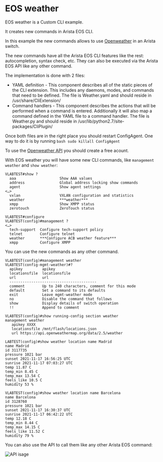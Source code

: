 # EOS weather
EOS weather is a Custom CLI example.

It creates new commands in Arista EOS CLI.

In this example the new commands allows to use [Openweather](https://openweathermap.org/) in an Arista switch.

The new commands have all the Arista EOS CLI features like the rest: autocompletion, syntax check, etc. They can also be executed via the Arista EOS API like any other command.

The implementation is done with 2 files:
* YAML definition - This component describes all of the static pieces of the CLI extension. This includes any daemons, modes, and commands that need to be defined. The file is Weather.yaml and should reside in /usr/share/CliExtension/
* Command handlers - This component describes the actions that will be performed when a command is entered. Additionally it will also map a command defined in the YAML file to a command handler. The file is Weather.py and should reside in /usr/lib/python2.7/site-packages/CliPlugin/

Once both files are in the right place you should restart ConfigAgent. One way to do it is by running ```bash sudo killall ConfigAgent```

To use the [Openweather API](https://openweathermap.org/api) you should create a free acount.

With EOS weather you will have some new CLI commands, like ```management weather``` and ```show weather```:

```
VLABTEST#show ?
  aaa                    Show AAA values
  address                Global address locking show commands
  agent                  Show agent settings
<…>
  vxlan                  VXLAN configuration and statistics
  weather                ***weather***
  xmpp                   Show XMPP status
  zerotouch              ZeroTouch status

VLABTEST#configure 
VLABTEST(config)#management ?
<…>
  tech-support  Configure tech-support policy
  telnet        Configure telnet
  weather       ***Configure ACB weather feature***
  xmpp          Configure XMPP
```

You can use the new commands as any other command.

```
VLABTEST(config)#management weather 
VLABTEST(config-mgmt-weather)#?
  apikey         apikey
  locationsfile  locationsfile
  url            url
  ----------------------------------------
  comment        Up to 240 characters, comment for this mode
  default        Set a command to its defaults
  exit           Leave mgmt-weather mode
  no             Disable the command that follows
  show           Display details of switch operation
  !!             Append to comment

VLABTEST(config)#show running-config section weather
management weather
   apikey XXXX
   locationsfile /mnt/flash/locations.json
   url https://api.openweathermap.org/data/2.5/weather
```

```
LABTEST(config)#show weather location name Madrid
name Madrid
id 3117735
pressure 1021 bar
sunset 2021-11-17 16:56:25 UTC
sunrise 2021-11-17 07:03:27 UTC
temp 11.87 C
temp_min 8.45 C
temp_max 13.54 C
feels_like 10.5 C
humidity 53 %

VLABTEST(config)#show weather location name Barcelona
name Barcelona
id 3128760
pressure 1021 bar
sunset 2021-11-17 16:30:37 UTC
sunrise 2021-11-17 06:42:22 UTC
temp 12.18 C
temp_min 8.44 C
temp_max 14.15 C
feels_like 11.52 C
humidity 79 %
```

You can also use the API to call them like any other Arista EOS command:

![API isage](https://github.com/aristaiberia/acb21/EOS%20weather/images/api.png)

